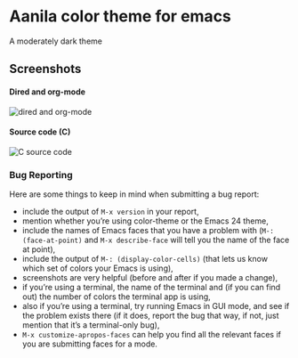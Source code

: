 # Aanila color theme for emacs
A moderately dark theme

## Screenshots
#### Dired and org-mode ####

![dired and org-mode](https://raw.githubusercontent.com/santoshs/aanila/master/screenshots/dired-and-org.png)

#### Source code (C) ####

![C source code](https://raw.githubusercontent.com/santoshs/aanila/master/screenshots/c-source.png)

### Bug Reporting

Here are some things to keep in mind when submitting a bug report:

*   include the output of `M-x version` in your report,
*   mention whether you’re using color-theme or the Emacs 24 theme,
*   include the names of Emacs faces that you have a problem with (`M-: (face-at-point)` and `M-x describe-face` will tell you the name of the face at point),
*   include the output of `M-: (display-color-cells)` (that lets us know which set of colors your Emacs is using),
*   screenshots are very helpful (before and after if you made a change),
*   if you’re using a terminal, the name of the terminal and (if you can find out) the number of colors the terminal app is using,
*   also if you’re using a terminal, try running Emacs in GUI mode, and see if the problem exists there (if it does, report the bug that way, if not, just mention that it’s a terminal-only bug),
*  `M-x customize-apropos-faces` can help you find all the relevant faces if you are submitting faces for a mode.
